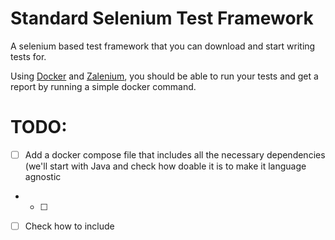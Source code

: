 # Standard Selenium Test Framework
A selenium based test framework that you can download and start writing tests for.

Using [Docker](https://www.docker.com/) and [Zalenium](https://github.com/zalando/zalenium), you should be able to run your tests and get a report by running a simple docker command.

# TODO:
- [ ] Add a docker compose file that includes all the necessary dependencies (we'll start with Java and check how doable it is to make it language agnostic
- - [ ]
- [ ] Check how to include 
